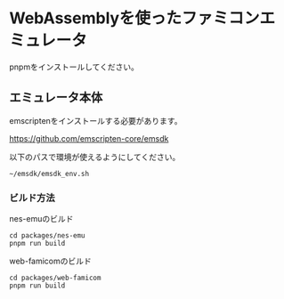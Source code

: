 # WebAssemblyを使ったファミコンエミュレータ

pnpmをインストールしてください。

## エミュレータ本体

emscriptenをインストールする必要があります。

https://github.com/emscripten-core/emsdk

以下のパスで環境が使えるようにしてください。

```
~/emsdk/emsdk_env.sh
```

### ビルド方法

nes-emuのビルド

```
cd packages/nes-emu
pnpm run build
```

web-famicomのビルド

```
cd packages/web-famicom
pnpm run build
```